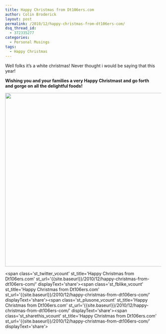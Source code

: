 ```yaml
---
title: Happy Christmas from Dt106ers.com
author: Colin Broderick
layout: post
permalink: /2010/12/happy-christmas-from-dt106ers-com/
dsq_thread_id:
  - 372335277
categories:
  - Personal Musings
tags:
  - Happy Christmas
---
```

Well folks it&#8217;s a white christmas! Never thought i would be saying that this year!

**Wishing you and your families a very Happy Christmast and go forth and gorge on all the delightful foods!**

<p style="text-align: center;">
  <a href="{{site.baseurl}}/wp-content/uploads/2010/12/ChristmasCard.jpg"><img class="aligncenter size-large wp-image-1218" title="ChristmasCard" src="{{site.baseurl}}/wp-content/uploads/2010/12/ChristmasCard-1024x697.jpg" alt="" width="819" height="558" /></a>
</p>

<span class='st\_twitter\_vcount' st\_title='Happy Christmas from Dt106ers.com' st\_url='{{site.baseurl}}/2010/12/happy-christmas-from-dt106ers-com/' displayText='share'></span><span class='st\_fblike\_vcount' st\_title='Happy Christmas from Dt106ers.com' st\_url='{{site.baseurl}}/2010/12/happy-christmas-from-dt106ers-com/' displayText='share'></span><span class='st\_plusone\_vcount' st\_title='Happy Christmas from Dt106ers.com' st\_url='{{site.baseurl}}/2010/12/happy-christmas-from-dt106ers-com/' displayText='share'></span><span class='st\_sharethis\_vcount' st\_title='Happy Christmas from Dt106ers.com' st\_url='{{site.baseurl}}/2010/12/happy-christmas-from-dt106ers-com/' displayText='share'></span>